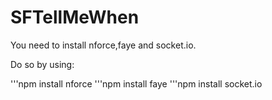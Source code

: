 SFTellMeWhen
============

You need to install nforce,faye and socket.io.

Do so by using:

'''npm install nforce
'''npm install faye
'''npm install socket.io

